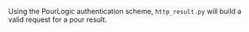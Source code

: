 Using the PourLogic authentication scheme, `http_result.py` will build a valid request for a pour result.